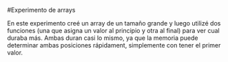 #Experimento de arrays

En este experimento creé un array de un tamaño grande y luego utilizé dos funciones (una que asigna un valor al principio y otra al final) para ver cual duraba más. Ambas duran casi lo mismo, ya que la memoria puede determinar ambas posiciones rápidament, simplemente con tener el primer valor.